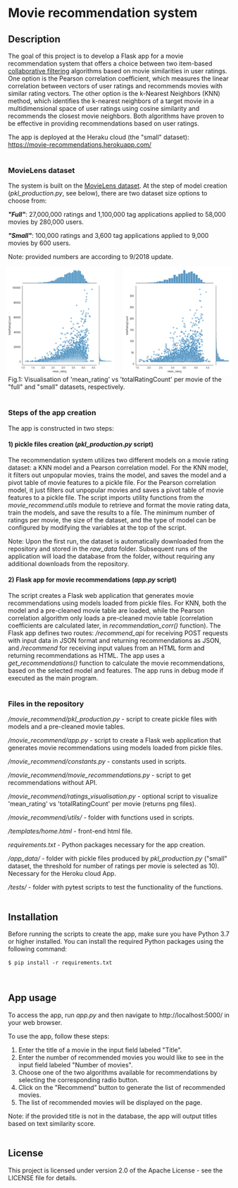# Movie recommendation system

## Description

The goal of this project is to develop a Flask app for a movie recommendation system that offers a choice between two 
item-based [collaborative filtering](https://en.wikipedia.org/wiki/Collaborative_filtering) algorithms based on movie 
similarities in user ratings. One option is the Pearson correlation coefficient, which measures the linear correlation 
between vectors of user ratings and recommends movies with similar rating vectors. The other option is the k-Nearest 
Neighbors (KNN) method, which identifies the k-nearest neighbors of a target movie in a multidimensional space of user 
ratings using cosine similarity and recommends the closest movie neighbors. Both algorithms have proven to be effective 
in providing recommendations based on user ratings.

The app is deployed at the Heraku cloud (the "small" dataset): https://movie-recommendations.herokuapp.com/
<br><br>

### MovieLens dataset

The system is built on the [MovieLens dataset](https://grouplens.org/datasets/movielens/). At the step of model creation
(_pkl_production.py_, see below), there are two dataset size options to choose from:

**_"Full"_**: 27,000,000 ratings and 1,100,000 tag applications applied to 58,000 movies by 280,000 users.

**_"Small"_**: 100,000 ratings and 3,600 tag applications applied to 9,000 movies by 600 users.

Note: provided numbers are according to 9/2018 update.

<div style="display: flex; justify-content: center;">
<img src="./output/figures/rating_vs_totalRatingCount_full.png" alt="Full dataset" title="Full dataset" style="width: 49%; margin-right: 10px;"/>
<img src="./output/figures/rating_vs_totalRatingCount_small.png" alt="Small dataset" title="Small dataset" style="width: 49%; margin-left: 10px;"/>
</div>
Fig.1: Visualisation of 'mean_rating' vs 'totalRatingCount' per movie of the "full" and "small" datasets, respectively. 

<br>
<br>

### Steps of the app creation

The app is constructed in two steps:

#### 1) pickle files creation (_pkl_production.py_ script)

The recommendation system utilizes two different models on a movie rating dataset: a KNN model and a Pearson correlation 
model. For the KNN model, it filters out unpopular movies, trains the model, and saves the model and a pivot table of 
movie features to a pickle file. For the Pearson correlation model, it just filters out unpopular movies and saves a 
pivot table of movie features to a pickle file. The script imports utility functions from the _movie_recommend.utils_ 
module to retrieve and format the movie rating data, train the models, and save the results to a file. The minimum 
number of ratings per movie, the size of the dataset, and the type of model can be configured by modifying the variables 
at the top of the script.

Note: Upon the first run, the dataset is automatically downloaded from the repository and stored in the _raw_data_
folder. Subsequent runs of the application will load the database from the folder, without requiring any additional 
downloads from the repository.

#### 2) Flask app for movie recommendations (_app.py_ script)

The script creates a Flask web application that generates movie recommendations using models loaded from pickle files.
For KNN, both the model and a pre-cleaned movie table are loaded, while the Pearson correlation algorithm only loads a
pre-cleaned movie table (correlation coefficients are calculated later, in _recommendation_corr()_ function). The Flask
app defines two routes: _/recommend_api_ for receiving POST requests with input data in JSON format and returning
recommendations as JSON, and _/recommend_ for receiving input values from an HTML form and returning recommendations
as HTML. The app uses a _get_recommendations()_ function to calculate the movie recommendations, based on the selected
model and features. The app runs in debug mode if executed as the main program.
<br><br>

### Files in the repository

_/movie_recommend/pkl_production.py_ - script to create pickle files with models and a pre-cleaned movie tables.

_/movie_recommend/app.py_ - script to create a Flask web application that generates movie recommendations using models 
loaded from pickle files.

_/movie_recommend/constants.py_ - constants used in scripts.

_/movie_recommend/movie_recommendations.py_ - script to get recommendations without API.

_/movie_recommend/ratings_visualisation.py_ - optional script to visualize 'mean_rating' vs 'totalRatingCount' per movie
(returns png files).

_/movie_recommend/utils/_ - folder with functions used in scripts.

_/templates/home.html_ - front-end html file.

_requirements.txt_ - Python packages necessary for the app creation.

_/app_data/_ - folder with pickle files produced by _pkl_production.py_ ("small" dataset, the threshold for number of 
ratings per movie is selected as 10). Necessary for the Heroku cloud App.

_/tests/_ - folder with pytest scripts to test the functionality of the functions.
<br><br>

## Installation

Before running the scripts to create the app, make sure you have Python 3.7 or higher installed. You can install the 
required Python packages using the following command:

```
$ pip install -r requirements.txt
```
<br>

## App usage

To access the app, run _app.py_ and then navigate to http://localhost:5000/ in your web browser.

To use the app, follow these steps:

1. Enter the title of a movie in the input field labeled "Title".
2. Enter the number of recommended movies you would like to see in the input field labeled "Number of movies".
3. Choose one of the two algorithms available for recommendations by selecting the corresponding radio button.
4. Click on the "Recommend" button to generate the list of recommended movies.
5. The list of recommended movies will be displayed on the page.

Note: if the provided title is not in the database, the app will output titles based on text similarity score.
<br><br>

## License

This project is licensed under version 2.0 of the Apache License - see the LICENSE file for details.